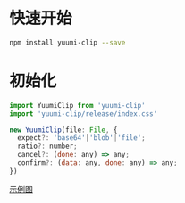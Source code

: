 # 快速开始

```bash
npm install yuumi-clip --save
```

# 初始化

```js
import YuumiClip from 'yuumi-clip'
import 'yuumi-clip/release/index.css'

new YuumiClip(file: File, {
  expect?: 'base64'|'blob'|'file';
  ratio?: number;
  cancel?: (done: any) => any;
  confirm?: (data: any, done: any) => any;
})
```

[示例图](https://github.com/DWYW/yuumi-clip/tree/master/examples/demo.jpg)